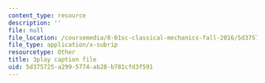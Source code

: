```yaml
---
content_type: resource
description: ''
file: null
file_location: /coursemedia/8-01sc-classical-mechanics-fall-2016/5d375725a2995774ab28b781cfd3f591_nCDOa63Jd6M.vtt
file_type: application/x-subrip
resourcetype: Other
title: 3play caption file
uid: 5d375725-a299-5774-ab28-b781cfd3f591
---
```

